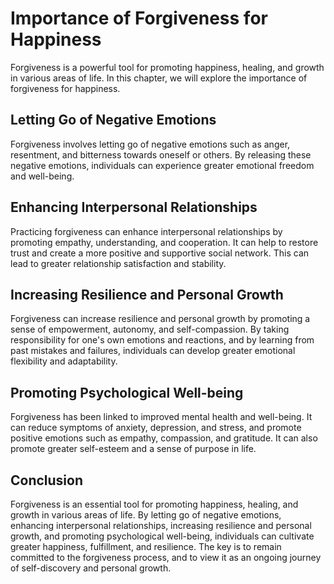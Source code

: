 # Importance of Forgiveness for Happiness

Forgiveness is a powerful tool for promoting happiness, healing, and growth in various areas of life. In this chapter, we will explore the importance of forgiveness for happiness.

Letting Go of Negative Emotions
-------------------------------

Forgiveness involves letting go of negative emotions such as anger, resentment, and bitterness towards oneself or others. By releasing these negative emotions, individuals can experience greater emotional freedom and well-being.

Enhancing Interpersonal Relationships
-------------------------------------

Practicing forgiveness can enhance interpersonal relationships by promoting empathy, understanding, and cooperation. It can help to restore trust and create a more positive and supportive social network. This can lead to greater relationship satisfaction and stability.

Increasing Resilience and Personal Growth
-----------------------------------------

Forgiveness can increase resilience and personal growth by promoting a sense of empowerment, autonomy, and self-compassion. By taking responsibility for one's own emotions and reactions, and by learning from past mistakes and failures, individuals can develop greater emotional flexibility and adaptability.

Promoting Psychological Well-being
----------------------------------

Forgiveness has been linked to improved mental health and well-being. It can reduce symptoms of anxiety, depression, and stress, and promote positive emotions such as empathy, compassion, and gratitude. It can also promote greater self-esteem and a sense of purpose in life.

Conclusion
----------

Forgiveness is an essential tool for promoting happiness, healing, and growth in various areas of life. By letting go of negative emotions, enhancing interpersonal relationships, increasing resilience and personal growth, and promoting psychological well-being, individuals can cultivate greater happiness, fulfillment, and resilience. The key is to remain committed to the forgiveness process, and to view it as an ongoing journey of self-discovery and personal growth.
